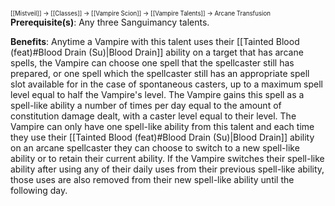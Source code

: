 <sup><sup>[[Mistveil]] → [[Classes]] → [[Vampire Scion]] → [[Vampire Talents]] → Arcane Transfusion</sup></sup>
**Prerequisite(s)**: Any three Sanguimancy talents.

**Benefits**: Anytime a Vampire with this talent uses their [[Tainted Blood (feat)#Blood Drain (Su)\|Blood Drain]] ability on a target that has arcane spells, the Vampire can choose one spell that the spellcaster still has prepared, or one spell which the spellcaster still has an appropriate spell slot available for in the case of spontaneous casters, up to a maximum spell level equal to half the Vampire's level. The Vampire gains this spell as a spell-like ability a number of times per day equal to the amount of constitution damage dealt, with a caster level equal to their level. The Vampire can only have one spell-like ability from this talent and each time they use their [[Tainted Blood (feat)#Blood Drain (Su)\|Blood Drain]] ability on an arcane spellcaster they can choose to switch to a new spell-like ability or to retain their current ability. If the Vampire switches their spell-like ability after using any of their daily uses from their previous spell-like ability, those uses are also removed from their new spell-like ability until the following day. 